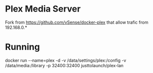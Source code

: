 Plex Media Server
===========

Fork from https://github.com/vSense/docker-plex that allow trafic from 192.168.0.*

# Running

  docker run --name=plex -d -v /data/settings/plex:/config -v /data/media:/library -p 32400:32400 justtolaunch/plex-lan
